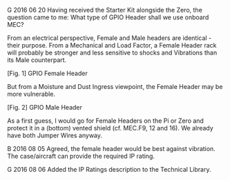 G 2016 06 20
Having received the Starter Kit alongside the Zero, the question came to me: What type of GPIO Header shall we use onboard MEC?

From an electrical perspective, Female and Male headers are identical - their purpose.
From a Mechanical and Load Factor, a Female Header rack will probably be stronger and less sensitive to shocks and Vibrations than its Male counterpart.

[Fig. 1] GPIO Female Header

But from a Moisture and Dust Ingress viewpoint, the Female Header may be more vulnerable.

[Fig. 2] GPIO Male Header

As a first guess, I would go for Female Headers on the Pi or Zero and protect it in a (bottom) vented shield (cf. MEC.F9, 12 and 16).
We already have both Jumper Wires anyway.

B 2016 08 05
Agreed, the female header would be best against vibration. The case/aircraft can provide the required IP rating.

G 2016 08 06
Added the IP Ratings description to the Technical Library.
